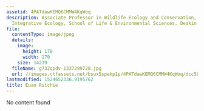 ```yaml
---
assetid: 4PATdawKEMQ6CMMW4KqWoq
description: Associate Professor in Wildlife Ecology and Conservation, Centre for
  Integrative Ecology, School of Life & Environmental Sciences, Deakin University
file:
  contentType: image/jpeg
  details:
    image:
      height: 170
      width: 170
    size: 14239
  fileName: g732qpdv-1337299728.jpg
  url: //images.ctfassets.net/bsux5spekp1p/4PATdawKEMQ6CMMW4KqWoq/dcc5bc34799bfd27c2397a09e887e5af/g732qpdv-1337299728.jpg
lastmodified: 1524652336.9195762
title: Euan Ritchie
---
```

No content found
